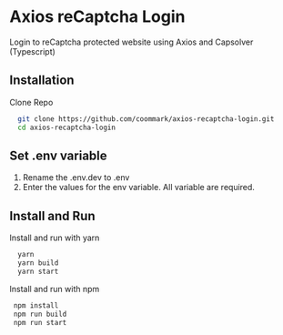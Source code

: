 # Axios reCaptcha Login

Login to reCaptcha protected website using Axios and Capsolver (Typescript)

## Installation

Clone Repo

```bash
  git clone https://github.com/coommark/axios-recaptcha-login.git
  cd axios-recaptcha-login
```

## Set .env variable

1. Rename the .env.dev to .env
2. Enter the values for the env variable. All variable are required.

## Install and Run

Install and run with yarn

```bash
  yarn
  yarn build
  yarn start
```

Install and run with npm

```bash
 npm install
 npm run build
 npm run start
```
